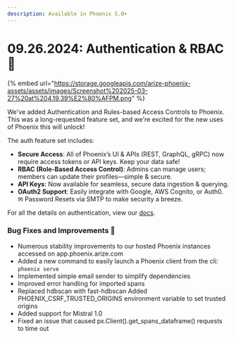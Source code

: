 ```yaml
---
description: Available in Phoenix 5.0+
---
```


# 09.26.2024: Authentication & RBAC 🔐

{% embed url="https://storage.googleapis.com/arize-phoenix-assets/assets/images/Screenshot%202025-03-27%20at%204.19.39%E2%80%AFPM.png" %}

We've added Authentication and Rules-based Access Controls to Phoenix. This was a long-requested feature set, and we're excited for the new uses of Phoenix this will unlock!

The auth feature set includes:

* **Secure Access**: All of Phoenix’s UI & APIs (REST, GraphQL, gRPC) now require access tokens or API keys. Keep your data safe!
* **RBAC (Role-Based Access Control)**: Admins can manage users; members can update their profiles—simple & secure.
* **API Keys**: Now available for seamless, secure data ingestion & querying.
* **OAuth2 Support**: Easily integrate with Google, AWS Cognito, or Auth0. ✉ Password Resets via SMTP to make security a breeze.

For all the details on authentication, view our [docs](https://docs.arize.com/phoenix/deployment/authentication).

### Bug Fixes and Improvements 🐛

* Numerous stability improvements to our hosted Phoenix instances accessed on app.phoenix.arize.com
* Added a new command to easily launch a Phoenix client from the cli: `phoenix serve`
* Implemented simple email sender to simplify dependencies
* Improved error handling for imported spans
* Replaced hdbscan with fast-hdbscan Added PHOENIX\_CSRF\_TRUSTED\_ORIGINS environment variable to set trusted origins
* Added support for Mistral 1.0
* Fixed an issue that caused px.Client().get\_spans\_dataframe() requests to time out
